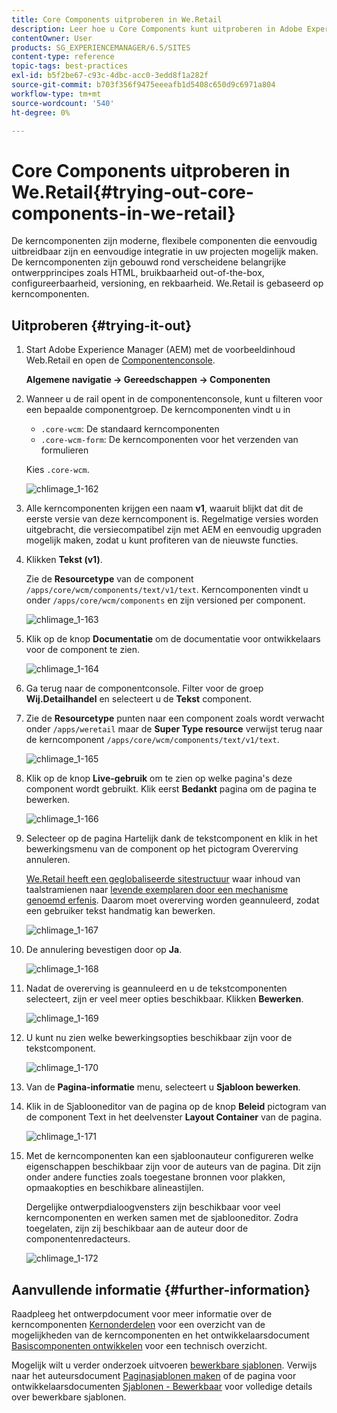```yaml
---
title: Core Components uitproberen in We.Retail
description: Leer hoe u Core Components kunt uitproberen in Adobe Experience Manager met We.Retail.
contentOwner: User
products: SG_EXPERIENCEMANAGER/6.5/SITES
content-type: reference
topic-tags: best-practices
exl-id: b5f2be67-c93c-4dbc-acc0-3edd8f1a282f
source-git-commit: b703f356f9475eeeafb1d5408c650d9c6971a804
workflow-type: tm+mt
source-wordcount: '540'
ht-degree: 0%

---
```


# Core Components uitproberen in We.Retail{#trying-out-core-components-in-we-retail}

De kerncomponenten zijn moderne, flexibele componenten die eenvoudig uitbreidbaar zijn en eenvoudige integratie in uw projecten mogelijk maken. De kerncomponenten zijn gebouwd rond verscheidene belangrijke ontwerpprincipes zoals HTML, bruikbaarheid out-of-the-box, configureerbaarheid, versioning, en rekbaarheid. We.Retail is gebaseerd op kerncomponenten.

## Uitproberen {#trying-it-out}

1. Start Adobe Experience Manager (AEM) met de voorbeeldinhoud Web.Retail en open de [Componentenconsole](/help/sites-authoring/default-components-console.md).

   **Algemene navigatie -> Gereedschappen -> Componenten**

1. Wanneer u de rail opent in de componentenconsole, kunt u filteren voor een bepaalde componentgroep. De kerncomponenten vindt u in

   * `.core-wcm`: De standaard kerncomponenten
   * `.core-wcm-form`: De kerncomponenten voor het verzenden van formulieren

   Kies `.core-wcm`.

   ![chlimage_1-162](assets/chlimage_1-162.png)

1. Alle kerncomponenten krijgen een naam **v1**, waaruit blijkt dat dit de eerste versie van deze kerncomponent is. Regelmatige versies worden uitgebracht, die versiecompatibel zijn met AEM en eenvoudig upgraden mogelijk maken, zodat u kunt profiteren van de nieuwste functies.
1. Klikken **Tekst (v1)**.

   Zie de **Resourcetype** van de component `/apps/core/wcm/components/text/v1/text`. Kerncomponenten vindt u onder `/apps/core/wcm/components` en zijn versioned per component.

   ![chlimage_1-163](assets/chlimage_1-163.png)

1. Klik op de knop **Documentatie** om de documentatie voor ontwikkelaars voor de component te zien.

   ![chlimage_1-164](assets/chlimage_1-164.png)

1. Ga terug naar de componentconsole. Filter voor de groep **Wij.Detailhandel** en selecteert u de **Tekst** component.
1. Zie de **Resourcetype** punten naar een component zoals wordt verwacht onder `/apps/weretail` maar de **Super Type resource** verwijst terug naar de kerncomponent `/apps/core/wcm/components/text/v1/text`.

   ![chlimage_1-165](assets/chlimage_1-165.png)

1. Klik op de knop **Live-gebruik** om te zien op welke pagina&#39;s deze component wordt gebruikt. Klik eerst **Bedankt** pagina om de pagina te bewerken.

   ![chlimage_1-166](assets/chlimage_1-166.png)

1. Selecteer op de pagina Hartelijk dank de tekstcomponent en klik in het bewerkingsmenu van de component op het pictogram Overerving annuleren.

   [We.Retail heeft een geglobaliseerde sitestructuur](/help/sites-developing/we-retail-globalized-site-structure.md) waar inhoud van taalstramienen naar [levende exemplaren door een mechanisme genoemd erfenis](/help/sites-administering/msm.md). Daarom moet overerving worden geannuleerd, zodat een gebruiker tekst handmatig kan bewerken.

   ![chlimage_1-167](assets/chlimage_1-167.png)

1. De annulering bevestigen door op **Ja**.

   ![chlimage_1-168](assets/chlimage_1-168.png)

1. Nadat de overerving is geannuleerd en u de tekstcomponenten selecteert, zijn er veel meer opties beschikbaar. Klikken **Bewerken**.

   ![chlimage_1-169](assets/chlimage_1-169.png)

1. U kunt nu zien welke bewerkingsopties beschikbaar zijn voor de tekstcomponent.

   ![chlimage_1-170](assets/chlimage_1-170.png)

1. Van de **Pagina-informatie** menu, selecteert u **Sjabloon bewerken**.
1. Klik in de Sjablooneditor van de pagina op de knop **Beleid** pictogram van de component Text in het deelvenster **Layout Container** van de pagina.

   ![chlimage_1-171](assets/chlimage_1-171.png)

1. Met de kerncomponenten kan een sjabloonauteur configureren welke eigenschappen beschikbaar zijn voor de auteurs van de pagina. Dit zijn onder andere functies zoals toegestane bronnen voor plakken, opmaakopties en beschikbare alineastijlen.

   Dergelijke ontwerpdialoogvensters zijn beschikbaar voor veel kerncomponenten en werken samen met de sjablooneditor. Zodra toegelaten, zijn zij beschikbaar aan de auteur door de componentenredacteurs.

   ![chlimage_1-172](assets/chlimage_1-172.png)

## Aanvullende informatie {#further-information}

Raadpleeg het ontwerpdocument voor meer informatie over de kerncomponenten [Kernonderdelen](https://experienceleague.adobe.com/docs/experience-manager-core-components/using/introduction.html) voor een overzicht van de mogelijkheden van de kerncomponenten en het ontwikkelaarsdocument [Basiscomponenten ontwikkelen](https://experienceleague.adobe.com/docs/experience-manager-core-components/using/developing/overview.html?lang=en) voor een technisch overzicht.

Mogelijk wilt u verder onderzoek uitvoeren [bewerkbare sjablonen](/help/sites-developing/we-retail-editable-templates.md). Verwijs naar het auteursdocument [Paginasjablonen maken](/help/sites-authoring/templates.md) of de pagina voor ontwikkelaarsdocumenten [Sjablonen - Bewerkbaar](/help/sites-developing/page-templates-editable.md) voor volledige details over bewerkbare sjablonen.

